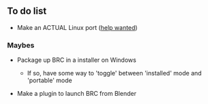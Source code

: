 ## To do list


- Make an ACTUAL Linux port ([help wanted](https://github.com/RedRaptor93/BlenderRenderController/issues/4))

### Maybes

- Package up BRC in a installer on Windows
	- If so, have some way to 'toggle' between 'installed' mode and 'portable' mode

- Make a plugin to launch BRC from Blender